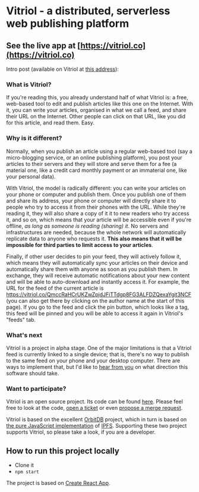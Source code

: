 # Vitriol - a distributed, serverless web publishing platform

## See the live app at [https://vitriol.co](https://vitriol.co)

Intro post (available on Vitriol at [this address](https://vitriol.co/QmccRaHCrUKZwZpjdJFiTTdgp8FG3ALFDZQexaYgit3NCF/QmYJvZjnw8c1DqFbW1BpWmvb3jVg8fQYRUs6UzzEyosagA)):

### What is Vitriol?
If you're reading this, you already understand half of what Vitriol is: a free, web-based tool to edit and publish articles like this one on the Internet. With it, you can write your articles, organised in what we call a feed, and share their URL on the Internet. Other people can click on that URL, like you did for this article, and read them. Easy.

### Why is it different?
Normally, when you publish an article using a regular web-based tool (say a micro-blogging service, or an online publishing platform), you post your articles to their servers and they will store and serve them for a fee (a material one, like a credit card monthly payment or an immaterial one, like your personal data).

With Vitriol, the model is radically different: you can write your articles on your phone or computer and publish them. Once you publish one of them and share its address, your phone or computer will directly share it to people who try to access it from their phones with the URL. While they're reading it, they will also share a copy of it it to new readers who try access it, and so on, which means that your article will be accessible even if you're offline, *as long as someone is reading (sharing) it*. No servers and infrastructures are needed, because the whole network will automatically replicate data to anyone who requests it. **This also means that it will be impossible for third parties to limit access to your articles**.

Finally, if other user decides to pin your feed, they will actively follow it, which means they will automatically sync your articles on their device and automatically share them with anyone as soon as you publish them. In exchange, they will receive automatic notifications about your new content and will be able to auto-download and instantly access it. For example, the URL for the feed of the current article is https://vitriol.co/QmccRaHCrUKZwZpjdJFiTTdgp8FG3ALFDZQexaYgit3NCF (you can also get there by clicking on the author name at the start of this page). If you go to the feed and click the pin button, which looks like a tag, this feed will be pinned and you will be able to access it again in Vitriol's "feeds" tab.

### What's next
Vitriol is a project in alpha stage. One of the major limitations is that a Vitriol feed is currently linked to a single device; that is, there's no way to publish to the same feed on your phone and your desktop computer. There are ways to implement that, but I'd like to [hear from you](mailto://vitriol@vitriol.co) on what direction this software should take.

### Want to participate?
Vitriol is an open source project. Its code can be found [here](https://gitlab.com/vitriolum/vitriol-web). Please feel free to look at the code, [open a ticket](https://gitlab.com/vitriolum/vitriol-web/issues) or even [propose a merge request](https://gitlab.com/vitriolum/vitriol-web/merge_requests).

Vitriol is based on the excellent [OrbitDB](https://github.com/orbitdb/orbit-db) project, which in turn is based on [the pure JavaScript implementation](https://github.com/ipfs/js-ipfs) of [IPFS](https://ipfs.io/). Supporting these two project supports Vitriol, so please take a look, if you are a developer.

## How to run this project locally

- Clone it
- `npm start`

The project is based on [Create React App](https://github.com/facebook/create-react-app).